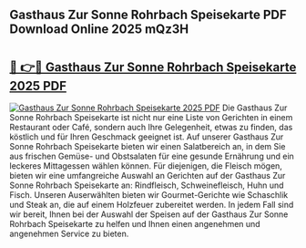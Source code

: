 ## Gasthaus Zur Sonne Rohrbach Speisekarte PDF Download Online 2025 mQz3H

# <h2><a href="http://gc84l0.nevu.top/?p=Gasthaus+Zur+Sonne+Rohrbach+Speisekarte">🔗 👉🔴 Gasthaus Zur Sonne Rohrbach Speisekarte 2025 PDF</a></h2>

[![Gasthaus Zur Sonne Rohrbach Speisekarte 2025 PDF](https://i.imgur.com/dBaPXMq.png)](http://gc84l0.nevu.top/?p=Gasthaus+Zur+Sonne+Rohrbach+Speisekarte)
Die Gasthaus Zur Sonne Rohrbach Speisekarte ist nicht nur eine Liste von Gerichten in einem Restaurant oder Café, sondern auch Ihre Gelegenheit, etwas zu finden, das köstlich und für Ihren Geschmack geeignet ist. Auf unserer Gasthaus Zur Sonne Rohrbach Speisekarte bieten wir einen Salatbereich an, in dem Sie aus frischen Gemüse- und Obstsalaten für eine gesunde Ernährung und ein leckeres Mittagessen wählen können. Für diejenigen, die Fleisch mögen, bieten wir eine umfangreiche Auswahl an Gerichten auf der Gasthaus Zur Sonne Rohrbach Speisekarte an: Rindfleisch, Schweinefleisch, Huhn und Fisch. Unseren Auserwählten bieten wir Gourmet-Gerichte wie Schaschlik und Steak an, die auf einem Holzfeuer zubereitet werden. In jedem Fall sind wir bereit, Ihnen bei der Auswahl der Speisen auf der Gasthaus Zur Sonne Rohrbach Speisekarte zu helfen und Ihnen einen angenehmen und angenehmen Service zu bieten.
